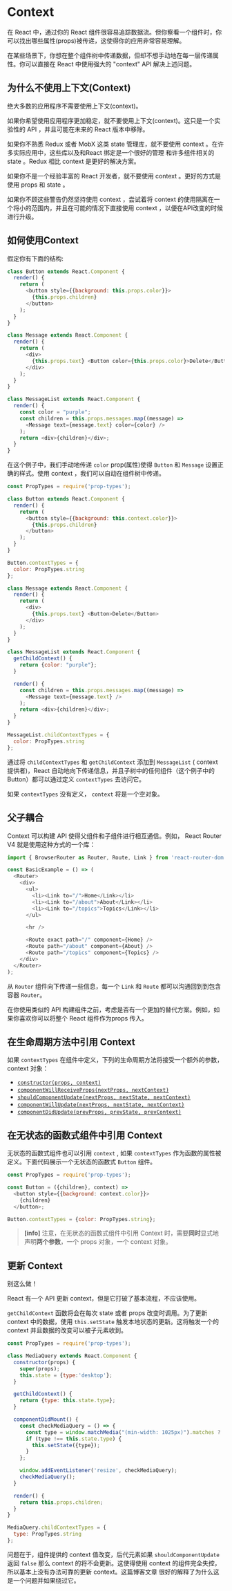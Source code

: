 # Context

在 React 中，通过你的 React 组件很容易追踪数据流。但你察看一个组件时，你可以找出哪些属性(props)被传递，这使得你的应用非常容易理解。

在某些场景下，你想在整个组件树中传递数据，但却不想手动地在每一层传递属性。你可以直接在 React 中使用强大的 "context" API 解决上述问题。

## 为什么不使用上下文(Context)

绝大多数的应用程序不需要使用上下文(context)。

如果你希望使用应用程序更加稳定，就不要使用上下文(context)。这只是一个实验性的 API ，并且可能在未来的 React 版本中移除。

如果你不熟悉 Redux 或者 MobX 这类 state 管理库，就不要使用 context 。在许多实际应用中，这些库以及和React 绑定是一个很好的管理 和许多组件相关的 state 。Redux 相比 context 是更好的解决方案。

如果你不是一个经验丰富的 React 开发者，就不要使用 context 。更好的方式是使用 props 和 state 。

如果你不顾这些警告仍然坚持使用 context ，尝试着将 context 的使用隔离在一个将小的范围内，并且在可能的情况下直接使用 context ，以便在API改变的时候进行升级。

## 如何使用Context

假定你有下面的结构:

```js
class Button extends React.Component {
  render() {
    return (
      <button style={{background: this.props.color}}>
        {this.props.children}
      </button>
    );
  }
}

class Message extends React.Component {
  render() {
    return (
      <div>
        {this.props.text} <Button color={this.props.color}>Delete</Button>
      </div>
    );
  }
}

class MessageList extends React.Component {
  render() {
    const color = "purple";
    const children = this.props.messages.map((message) =>
      <Message text={message.text} color={color} />
    );
    return <div>{children}</div>;
  }
}
```
在这个例子中，我们手动地传递 `color` prop(属性)使得 `Button` 和 `Message` 设置正确的样式。使用 context ，我们可以自动在组件树中传递。

```js
const PropTypes = require('prop-types');

class Button extends React.Component {
  render() {
    return (
      <button style={{background: this.context.color}}>
        {this.props.children}
      </button>
    );
  }
}

Button.contextTypes = {
  color: PropTypes.string
};

class Message extends React.Component {
  render() {
    return (
      <div>
        {this.props.text} <Button>Delete</Button>
      </div>
    );
  }
}

class MessageList extends React.Component {
  getChildContext() {
    return {color: "purple"};
  }

  render() {
    const children = this.props.messages.map((message) =>
      <Message text={message.text} />
    );
    return <div>{children}</div>;
  }
}

MessageList.childContextTypes = {
  color: PropTypes.string
};
```

通过将 `childContextTypes` 和 `getChildContext` 添加到 `MessageList` ( context 提供者)，React 自动地向下传递信息，并且子树中的任何组件（这个例子中的Button）都可以通过定义 `contextTypes` 去访问它。

如果 `contextTypes` 没有定义， `context` 将是一个空对象。

## 父子耦合

Context 可以构建 API 使得父组件和子组件进行相互通信。例如， React Router V4 就是使用这种方式的一个库：

```js
import { BrowserRouter as Router, Route, Link } from 'react-router-dom';

const BasicExample = () => (
  <Router>
    <div>
      <ul>
        <li><Link to="/">Home</Link></li>
        <li><Link to="/about">About</Link></li>
        <li><Link to="/topics">Topics</Link></li>
      </ul>

      <hr />

      <Route exact path="/" component={Home} />
      <Route path="/about" component={About} />
      <Route path="/topics" component={Topics} />
    </div>
  </Router>
);
```

从 `Router` 组件向下传递一些信息，每一个 `Link` 和 `Route` 都可以沟通回到到包含容器 `Router`。

在你使用类似的 API 构建组件之前，考虑是否有一个更加的替代方案。例如，如果你喜欢你可以将整个 React 组件作为props 传入。

## 在生命周期方法中引用 Context

如果 `contextTypes` 在组件中定义，下列的生命周期方法将接受一个额外的参数， context 对象：

  * [`constructor(props, context)`]()
  * [`componentWillReceiveProps(nextProps, nextContext)`]()
  * [`shouldComponentUpdate(nextProps, nextState, nextContext)`]()
  * [`componentWillUpdate(nextProps, nextState, nextContext)`]()
  * [`componentDidUpdate(prevProps, prevState, prevContext)`]()

## 在无状态的函数式组件中引用 Context

无状态的函数式组件也可以引用 `context` , 如果 `contextTypes` 作为函数的属性被定义。下面代码展示一个无状态的函数式 `Button` 组件。

```js
const PropTypes = require('prop-types');

const Button = ({children}, context) =>
  <button style={{background: context.color}}>
    {children}
  </button>;

Button.contextTypes = {color: PropTypes.string};
```

> **[info]** 注意，在无状态的函数式组件中引用 Context 时，需要**同时**显式地声明**两个参数**，一个 props 对象，一个 context 对象。

## 更新 Context

别这么做！

React 有一个 API 更新 context，但是它打破了基本流程，不应该使用。

`getChildContext` 函数将会在每次 state 或者 props 改变时调用。为了更新 context 中的数据，使用 `this.setState` 触发本地状态的更新。这将触发一个的 context 并且数据的改变可以被子元素收到。

```js
const PropTypes = require('prop-types');

class MediaQuery extends React.Component {
  constructor(props) {
    super(props);
    this.state = {type:'desktop'};
  }

  getChildContext() {
    return {type: this.state.type};
  }

  componentDidMount() {
    const checkMediaQuery = () => {
      const type = window.matchMedia("(min-width: 1025px)").matches ? 'desktop' : 'mobile';
      if (type !== this.state.type) {
        this.setState({type});
      }
    };

    window.addEventListener('resize', checkMediaQuery);
    checkMediaQuery();
  }

  render() {
    return this.props.children;
  }
}

MediaQuery.childContextTypes = {
  type: PropTypes.string
};
```

问题在于，组件提供的 context 值改变，后代元素如果 `shouldComponentUpdate` 返回 `false` 那么 context 的将不会更新。这使得使用 context 的组件完全失控，所以基本上没有办法可靠的更新 context。这篇博客文章 很好的解释了为什么这是一个问题并如果绕过它。
